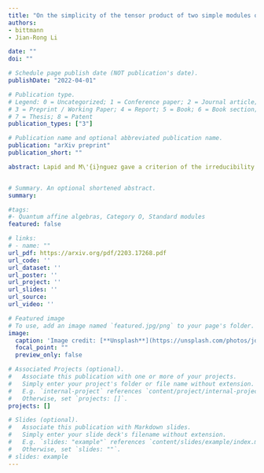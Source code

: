 ```yaml
---
title: "On the simplicity of the tensor product of two simple modules of quantum affine algebras"
authors:
- bittmann
- Jian-Rong Li

date: ""
doi: ""

# Schedule page publish date (NOT publication's date).
publishDate: "2022-04-01"

# Publication type.
# Legend: 0 = Uncategorized; 1 = Conference paper; 2 = Journal article;
# 3 = Preprint / Working Paper; 4 = Report; 5 = Book; 6 = Book section;
# 7 = Thesis; 8 = Patent
publication_types: ["3"]

# Publication name and optional abbreviated publication name.
publication: "arXiv preprint"
publication_short: ""

abstract: Lapid and M\'{i}nguez gave a criterion of the irreducibility of the parabolic induction $\sigma \times \pi$, where $\sigma$ is a ladder representation and $\pi$ is an arbitrary irreducible representation of the general linear group over a non-archimedean field. Through quantum affine Schur-Weyl duality, when $k$ is large enough, this gives a criterion of the irreducibility of the tensor product of a snake module $L(M)$ and any simple module $L(N)$ of the quantum affine algebra $U_q(\widehat{\mathfrak{sl}_k})$. The goal of this paper is to add conditions to their criterion such that it works for any $k \geq 1$. We prove the criterion in the case that $L(M)$, $L(N)$ are snake modules or $M=Y_{1,s}$ for some $s \in \mathbb{Z}$, $L(N)$ is any simple module. We also defined a similar criterion in terms of two tableaux and show that for any $k \geq 1$, two ladders in the Grassmannian cluster algebra $\mathbb{C}[\mathrm{Gr}(k,n, \sim)]$ are compatible if and only if the corresponding tableaux satisfy the criterion. This generalizes Leclerc and Zelevinsky's result that two Pl\"{u}cker coordinates are compatible if and only if they are weakly separated.


# Summary. An optional shortened abstract.
summary: 

#tags:
#- Quantum affine algebras, Category O, Standard modules
featured: false

# links:
# - name: ""
url_pdf: https://arxiv.org/pdf/2203.17268.pdf
url_code: ''
url_dataset: ''
url_poster: ''
url_project: ''
url_slides: ''
url_source: 
url_video: ''

# Featured image
# To use, add an image named `featured.jpg/png` to your page's folder. 
image:
  caption: 'Image credit: [**Unsplash**](https://unsplash.com/photos/jdD8gXaTZsc)'
  focal_point: ""
  preview_only: false

# Associated Projects (optional).
#   Associate this publication with one or more of your projects.
#   Simply enter your project's folder or file name without extension.
#   E.g. `internal-project` references `content/project/internal-project/index.md`.
#   Otherwise, set `projects: []`.
projects: []

# Slides (optional).
#   Associate this publication with Markdown slides.
#   Simply enter your slide deck's filename without extension.
#   E.g. `slides: "example"` references `content/slides/example/index.md`.
#   Otherwise, set `slides: ""`.
# slides: example
---
```






